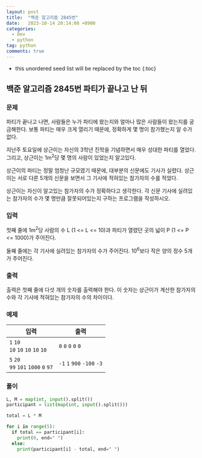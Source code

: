 ```yaml
---
layout: post
title:  "백준 알고리즘 2845번"
date:   2023-10-14 20:14:00 +0900
categories: 
  - Dev
  - python
tag: python
comments: true
---
```


* this unordered seed list will be replaced by the toc
{:toc}

## 백준 알고리즘 2845번 파티가 끝나고 난 뒤

### 문제

파티가 끝나고 나면, 사람들은 누가 파티에 왔는지와 얼마나 많은 사람들이 왔는지를 궁금해한다. 보통 파티는 매우 크게 열리기 때문에, 정확하게 몇 명이 참가했는지 알 수가 없다.

지난주 토요일에 상근이는 자신의 3학년 진학을 기념하면서 매우 성대한 파티를 열었다. 그리고, 상근이는 1m<sup>2</sup>당 몇 명의 사람이 있었는지 알고있다.

상근이의 파티는 정말 엄청난 규모였기 때문에, 대부분의 신문에도 기사가 실렸다. 상근이는 서로 다른 5개의 신문을 보면서 그 기사에 적혀있는 참가자의 수를 적었다.

상근이는 자신이 알고있는 참가자의 수가 정확하다고 생각한다. 각 신문 기사에 실려있는 참가자의 수가 몇 명만큼 잘못되어있는지 구하는 프로그램을 작성하시오.

### 입력

첫째 줄에 1m<sup>2</sup>당 사람의 수 L (1 <= L <= 10)과 파티가 열렸던 곳의 넓이 P (1 <= P <= 1000)가 주어진다.

둘째 줄에는 각 기사에 실려있는 참가자의 수가 주어진다. 10<sup>6</sup>보다 작은 양의 정수 5개가 주어진다.

### 출력

출력은 첫째 줄에 다섯 개의 숫자를 출력해야 한다. 이 숫자는 상근이가 계산한 참가자의 수와 각 기사에 적혀있는 참가자의 수의 차이이다.

### 예제

| 입력 | 출력 |
| --- | --- |
| `1` `10` <br/> `10` `10` `10` `10` `10` | `0` `0` `0` `0` `0` |
| `5` `20` <br/> `99` `101` `1000` `0` `97` | `-1` `1` `900` `-100` `-3` |

### 풀이

```py
L, M = map(int, input().split())
participant = list(map(int, input().split()))

total = L * M

for i in range(5):
  if total == participant[i]:
    print(0, end=" ")
  else:
    print(participant[i] - total, end=" ")
```